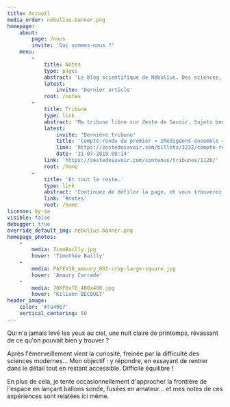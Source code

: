 ```yaml
---
title: Accueil
media_order: nebulius-banner.png
homepage:
    about:
        page: /nous
        invite: 'Qui sommes-nous ?'
    menu:
        -
            title: Notes
            type: pages
            abstract: 'Le blog scientifique de Nébulius. Des sciences, de la physique… mais pas que&nbsp;!'
            latest:
                invite: 'Dernier article'
            root: /notes
        -
            title: Tribune
            type: link
            abstract: 'Ma tribune libre sur Zeste de Savoir. Sujets beaucoup plus variés et sans réelle ligne éditoriale :o'
            latest:
                invite: 'Dernière tribune'
                title: 'Compte-rendu du premier « zRédigeons ensemble »'
                link: 'https://zestedesavoir.com/billets/3232/compte-rendu-du-premier-zredigeons-ensemble/'
                date: '31-07-2019 09:14'
            link: 'https://zestedesavoir.com/contenus/tribunes/1126/'
            root: /home
        -
            title: 'Et tout le reste…'
            type: link
            abstract: 'Continuez de défiler la page, et vous trouverez ballons stratosphériques &amp; autre projets&nbsp;! (Et du social si vous êtes vaillant⋅e)'
            link: '#notes'
            root: /home
license: by-sa
visible: false
debugger: true
override_default_img: nebulius-banner.png
homepage_photos:
    -
        media: TimoBailly.jpg
        hover: 'Timothée Bailly'
    -
        media: PAFEV18_amaury_001-crop-large-square.jpg
        hover: 'Amaury Carrade'
    -
        media: 7QKF6xTE_400x400.jpg
        hover: 'Kiliann BECQUET'
header_image:
    color: '#7a49b7'
    vertical_centering: 50
---
```


Qui n'a jamais levé les yeux au ciel, une nuit claire de printemps, rêvassant de ce qu'on pouvait bien y trouver ?

Après l'émerveillement vient la curiosité, freinée par la difficulté des sciences modernes… Mon objectif : y répondre, en essayant de rentrer dans le détail tout en restant accessible. Difficile équilibre !

En plus de cela, je tente occasionnellement d'approcher la frontière de l'espace en lançant ballons sonde, fusées en amateur… et mes notes de ces expériences sont relatées ici même.
